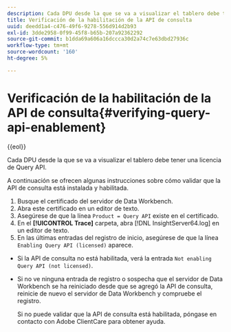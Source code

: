 ```yaml
---
description: Cada DPU desde la que se va a visualizar el tablero debe tener una licencia de Query API.
title: Verificación de la habilitación de la API de consulta
uuid: deedd1a4-c476-49f6-9278-556d914d2b93
exl-id: 3dde2958-0f99-45f8-b65b-207a92362292
source-git-commit: b1dda69a606a16dccca30d2a74c7e63dbd27936c
workflow-type: tm+mt
source-wordcount: '160'
ht-degree: 5%

---
```


# Verificación de la habilitación de la API de consulta{#verifying-query-api-enablement}

{{eol}}

Cada DPU desde la que se va a visualizar el tablero debe tener una licencia de Query API.

A continuación se ofrecen algunas instrucciones sobre cómo validar que la API de consulta está instalada y habilitada.

1. Busque el certificado del servidor de Data Workbench.
1. Abra este certificado en un editor de texto.
1. Asegúrese de que la línea `Product = Query API` existe en el certificado.
1. En el **[!UICONTROL Trace]** carpeta, abra [!DNL InsightServer64.log] en un editor de texto.
1. En las últimas entradas del registro de inicio, asegúrese de que la línea `Enabling Query API (licensed)` aparece.

* Si la API de consulta no está habilitada, verá la entrada `Not enabling Query API (not licensed)`.
* Si no ve ninguna entrada de registro o sospecha que el servidor de Data Workbench se ha reiniciado desde que se agregó la API de consulta, reinicie de nuevo el servidor de Data Workbench y compruebe el registro.

   Si no puede validar que la API de consulta está habilitada, póngase en contacto con Adobe ClientCare para obtener ayuda.
